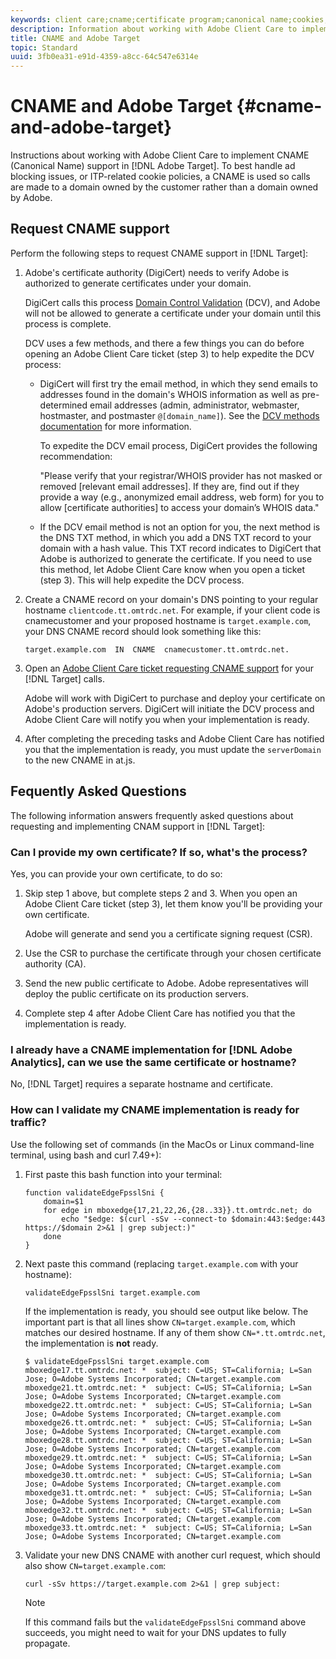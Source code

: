 ```yaml
---
keywords: client care;cname;certificate program;canonical name;cookies;certificate;amc;adobe managed certificate;digicert;domain control validation;dcv
description: Information about working with Adobe Client Care to implement CNAME (Canonical Name) support in Adobe Target.
title: CNAME and Adobe Target
topic: Standard
uuid: 3fb0ea31-e91d-4359-a8cc-64c547e6314e
---
```


# CNAME and Adobe Target {#cname-and-adobe-target}

Instructions about working with Adobe Client Care to implement CNAME (Canonical Name) support in [!DNL Adobe Target]. To best handle ad blocking issues, or ITP-related cookie policies, a CNAME is used so calls are made to a domain owned by the customer rather than a domain owned by Adobe.

## Request CNAME support

Perform the following steps to request CNAME support in [!DNL Target]:

1. Adobe's certificate authority (DigiCert) needs to verify Adobe is authorized to generate certificates under your domain. 

   DigiCert calls this process [Domain Control Validation](https://docs.digicert.com/manage-certificates/dv-certificate-enrollment/domain-control-validation-dcv-methods/) (DCV), and Adobe will not be allowed to generate a certificate under your domain until this process is complete. 
   
   DCV uses a few methods, and there a few things you can do before opening an Adobe Client Care ticket (step 3) to help expedite the DCV process:

   * DigiCert will first try the email method, in which they send emails to addresses found in the domain's WHOIS information as well as pre-determined email addresses (admin, administrator, webmaster, hostmaster, and postmaster `@[domain_name]`). See the [DCV methods documentation](https://docs.digicert.com/manage-certificates/dv-certificate-enrollment/domain-control-validation-dcv-methods/) for more information. 

     To expedite the DCV email process, DigiCert provides the following recommendation:

     "Please verify that your registrar/WHOIS provider has not masked or removed [relevant email addresses]. If they are, find out if they provide a way (e.g., anonymized email address, web form) for you to allow [certificate authorities] to access your domain’s WHOIS data."

   * If the DCV email method is not an option for you, the next method is the DNS TXT method, in which you add a DNS TXT record to your domain with a hash value. This TXT record indicates to DigiCert that Adobe is authorized to generate the certificate. If you need to use this method, let Adobe Client Care know when you open a ticket (step 3). This will help expedite the DCV process.

1. Create a CNAME record on your domain's DNS pointing to your regular hostname `clientcode.tt.omtrdc.net`. For example, if your client code is cnamecustomer and your proposed hostname is `target.example.com`, your DNS CNAME record should look something like this:

   ```
   target.example.com  IN  CNAME  cnamecustomer.tt.omtrdc.net.
   ```

1. Open an [Adobe Client Care ticket requesting CNAME support](https://docs.adobe.com/content/help/en/target/using/cmp-resources-and-contact-information.html#reference_ACA3391A00EF467B87930A450050077C) for your [!DNL Target] calls.

   Adobe will work with DigiCert to purchase and deploy your certificate on Adobe's production servers. DigiCert will initiate the DCV process and Adobe Client Care will notify you when your implementation is ready.

1. After completing the preceding tasks and Adobe Client Care has notified you that the implementation is ready, you must update the `serverDomain` to the new CNAME in at.js.

## Fequently Asked Questions

The following information answers frequently asked questions about requesting and implementing CNAM support in [!DNL Target]:

### Can I provide my own certificate? If so, what's the process?

Yes, you can provide your own certificate, to do so:

1. Skip step 1 above, but complete steps 2 and 3. When you open an Adobe Client Care ticket (step 3), let them know you'll be providing your own certificate.

   Adobe will generate and send you a certificate signing request (CSR).

1. Use the CSR to purchase the certificate through your chosen certificate authority (CA).

1. Send the new public certificate to Adobe. Adobe representatives will deploy the public certificate on its production servers.

1. Complete step 4 after Adobe Client Care has notified you that the implementation is ready.

### I already have a CNAME implementation for [!DNL Adobe Analytics], can we use the same certificate or hostname?

No, [!DNL Target] requires a separate hostname and certificate.

### How can I validate my CNAME implementation is ready for traffic?

Use the following set of commands (in the MacOs or Linux command-line terminal, using bash and curl 7.49+):

1. First paste this bash function into your terminal:

   ```
   function validateEdgeFpsslSni {
       domain=$1
       for edge in mboxedge{17,21,22,26,{28..33}}.tt.omtrdc.net; do
           echo "$edge: $(curl -sSv --connect-to $domain:443:$edge:443 https://$domain 2>&1 | grep subject:)"
       done
   }
   ```

1. Next paste this command (replacing `target.example.com` with your hostname):

   ```
   validateEdgeFpsslSni target.example.com
   ```

   If the implementation is ready, you should see output like below. The important part is that all lines show `CN=target.example.com`, which matches our desired hostname. If any of them show `CN=*.tt.omtrdc.net`, the implementation is **not** ready.

   ```
   $ validateEdgeFpsslSni target.example.com
   mboxedge17.tt.omtrdc.net: *  subject: C=US; ST=California; L=San Jose; O=Adobe Systems Incorporated; CN=target.example.com
   mboxedge21.tt.omtrdc.net: *  subject: C=US; ST=California; L=San Jose; O=Adobe Systems Incorporated; CN=target.example.com
   mboxedge22.tt.omtrdc.net: *  subject: C=US; ST=California; L=San Jose; O=Adobe Systems Incorporated; CN=target.example.com
   mboxedge26.tt.omtrdc.net: *  subject: C=US; ST=California; L=San Jose; O=Adobe Systems Incorporated; CN=target.example.com
   mboxedge28.tt.omtrdc.net: *  subject: C=US; ST=California; L=San Jose; O=Adobe Systems Incorporated; CN=target.example.com
   mboxedge29.tt.omtrdc.net: *  subject: C=US; ST=California; L=San Jose; O=Adobe Systems Incorporated; CN=target.example.com
   mboxedge30.tt.omtrdc.net: *  subject: C=US; ST=California; L=San Jose; O=Adobe Systems Incorporated; CN=target.example.com
   mboxedge31.tt.omtrdc.net: *  subject: C=US; ST=California; L=San Jose; O=Adobe Systems Incorporated; CN=target.example.com
   mboxedge32.tt.omtrdc.net: *  subject: C=US; ST=California; L=San Jose; O=Adobe Systems Incorporated; CN=target.example.com
   mboxedge33.tt.omtrdc.net: *  subject: C=US; ST=California; L=San Jose; O=Adobe Systems Incorporated; CN=target.example.com
   ```

1. Validate your new DNS CNAME with another curl request, which should also show `CN=target.example.com`:

   ```
   curl -sSv https://target.example.com 2>&1 | grep subject:
   ```

   >[!NOTE]
   >
   >If this command fails but the `validateEdgeFpsslSni` command above succeeds, you might need to wait for your DNS updates to fully propagate.
